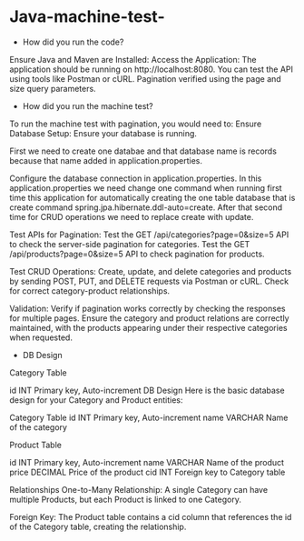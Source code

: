 # Java-machine-test-

* How did you run the code?

Ensure Java and Maven are Installed:
Access the Application: The application should be running on http://localhost:8080. You can test the API using tools like Postman or cURL.
Pagination verified using the page and size query parameters.

 * How did you run the machine test?

To run the machine test with pagination, you would need to:
Ensure Database Setup:
Ensure your database is running.

First we need to create one databae and that database name is records because that name added in application.properties.

Configure the database connection in application.properties. In this application.properties we need change one command when running first time this application for automatically creating the one table database that is create command spring.jpa.hibernate.ddl-auto=create. 
After that second time for CRUD operations we need to replace create with update.

Test APIs for Pagination:
Test the GET /api/categories?page=0&size=5 API to check the server-side pagination for categories.
Test the GET /api/products?page=0&size=5 API to check pagination for products.

Test CRUD Operations:
Create, update, and delete categories and products by sending POST, PUT, and DELETE requests via Postman or cURL.
Check for correct category-product relationships.

Validation:
Verify if pagination works correctly by checking the responses for multiple pages.
Ensure the category and product relations are correctly maintained, with the products appearing under their respective categories when requested.


* DB Design

Category Table

id	INT	Primary key, Auto-increment
 DB Design
Here is the basic database design for your Category and Product entities:

Category Table
id	INT	Primary key, Auto-increment
name	VARCHAR	Name of the category

Product Table

id	INT	Primary key, Auto-increment
name	VARCHAR	Name of the product
price	DECIMAL	Price of the product
cid	INT	Foreign key to Category table

Relationships
One-to-Many Relationship: A single Category can have multiple Products, but each Product is linked to one Category.

Foreign Key: The Product table contains a cid column that references the id of the Category table, creating the relationship.
